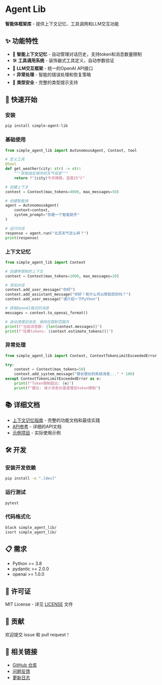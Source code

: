 # Agent Lib

**智能体框架库** - 提供上下文记忆、工具调用和LLM交互功能

## ✨ 功能特性

- 🧠 **智能上下文记忆** - 自动管理对话历史，支持token和消息数量限制
- 🛠️ **工具调用系统** - 装饰器式工具定义，自动参数验证
- 🤖 **LLM交互框架** - 统一的OpenAI API接口
- ⚡ **异常处理** - 智能的错误处理和恢复策略
- 📝 **类型安全** - 完整的类型提示支持

## 🚀 快速开始

### 安装

```bash
pip install simple-agent-lib
```

### 基础使用

```python
from simple_agent_lib import AutonomousAgent, Context, tool

# 定义工具
@tool
def get_weather(city: str) -> str:
    """获取指定城市的天气信息"""
    return f"{city}今天晴朗，温度25°C"

# 创建上下文
context = Context(max_tokens=4000, max_messages=50)

# 创建智能体
agent = AutonomousAgent(
    context=context,
    system_prompt="你是一个智能助手"
)

# 运行对话
response = agent.run("北京天气怎么样？")
print(response)
```

### 上下文记忆

```python
from simple_agent_lib import Context

# 创建带限制的上下文
context = Context(max_tokens=1000, max_messages=20)

# 添加对话
context.add_user_message("你好")
context.add_assistant_message("你好！有什么可以帮助您的吗？")
context.add_user_message("请介绍一下Python")

# 获取OpenAI格式的消息
messages = context.to_openai_format()

# 自动清理旧消息，保持在限制范围内
print(f"当前消息数: {len(context.messages)}")
print(f"估算tokens: {context.estimate_tokens()}")
```

### 异常处理

```python
from simple_agent_lib import Context, ContextTokenLimitExceededError

try:
    context = Context(max_tokens=50)
    context.add_system_message("很长很长的系统消息..." * 100)
except ContextTokenLimitExceededError as e:
    print(f"Token限制超出: {e}")
    print(f"建议: 减少消息长度或增加token限制")
```

## 📚 详细文档

- [上下文记忆指南](CONTEXT_MEMORY_GUIDE.md) - 完整的功能文档和最佳实践
- [API参考](docs/api.md) - 详细的API文档
- [示例项目](examples/) - 实际使用示例

## 🛠️ 开发

### 安装开发依赖

```bash
pip install -e ".[dev]"
```

### 运行测试

```bash
pytest
```

### 代码格式化

```bash
black simple_agent_lib/
isort simple_agent_lib/
```

## 📋 需求

- Python >= 3.8
- pydantic >= 2.0.0
- openai >= 1.0.0

## 📄 许可证

MIT License - 详见 [LICENSE](LICENSE) 文件

## 🤝 贡献

欢迎提交 issue 和 pull request！

## 🔗 相关链接

- [GitHub 仓库](https://github.com/yourusername/simple-agent-lib)
- [问题反馈](https://github.com/yourusername/simple-agent-lib/issues)
- [更新日志](CHANGELOG.md) 